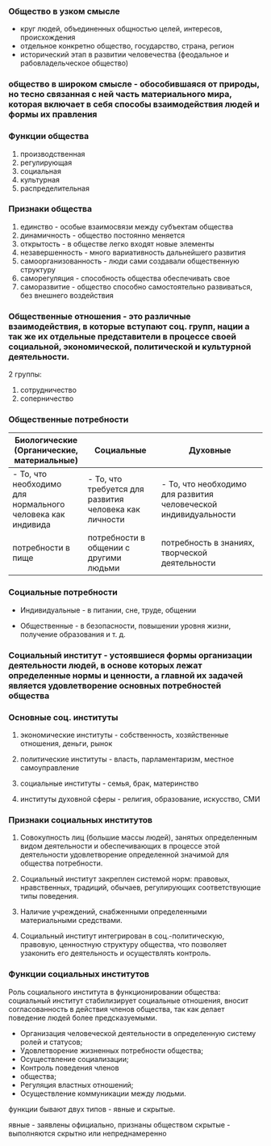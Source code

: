 
### Общество в узком смысле 
* круг людей, объединенных общностью целей, интересов, происхождения
* отдельное конкретно общество, государство, страна, регион
* исторический этап в развитии человечества (феодальное и рабовладельческое общество)

### общество в широком смысле - обособившаяся от природы, но тесно связанная с ней часть материального мира, которая включает в себя способы взаимодействия людей и формы их правления


### Функции общества
1. производственная
2. регулирующая
3. социальная
4. культурная
5. распределительная
### Признаки общества
1. единство - особые взаимосвязи между субъектам общества
2. динамичность - общество постоянно меняется
3. открытость - в обществе легко входят новые элементы
4. незавершенность - много вариативность дальнейшего развития
5. самоорганизованность - люди сами создавали общественную структуру
6. саморегуляция - способность общества обеспечивать свое
7. саморазвитие - общество способно самостоятельно развиваться, без внешнего воздействия


### Общественные отношения - это различные взаимодействия, в которые вступают соц. групп, нации а так же их отдельные представители в процессе своей социальной, экономической, политической и культурной деятельности.

2 группы:
1. сотрудничество
2. соперничество



### Общественные потребности 


| Биологические<br>(Органические, <br>материальные)                 | Социальные                                                | Духовные                                                        |
| ----------------------------------------------------------------- | --------------------------------------------------------- | --------------------------------------------------------------- |
| - То, что необходимо<br>для нормального <br>человека как индивида | - То, что требуется для развития<br>человека как личности | - То, что необходимо для развития человеческой индивидуальности |
| потребности в пище                                                | потребности в общении с другими людьми                    | потребность в знаниях, творческой деятельности                  |



### Социальные потребности 

* Индивидуальные - в питании, сне, труде, общении

* Общественные - в безопасности, повышении уровня жизни, получение образования и т. д.


### Социальный институт - устоявшиеся формы организации деятельности людей, в основе которых лежат определенные нормы и ценности, а главной их задачей является удовлетворение основных потребностей общества

### Основные соц. институты

1) экономические институты - собственность, хозяйственные отношения, деньги, рынок

2) политические институты - власть, парламентаризм, местное самоуправление

3) социальные институты - семья, брак, материнство

4) институты духовной сферы - религия, образование, искусство, СМИ


### Признаки социальных институтов 

1. Совокупность лиц (большие массы людей), занятых определенным видом деятельности и обеспечивающих в процессе этой деятельности удовлетворение определенной значимой для общества потребности.

2. Социальный институт закреплен системой норм: правовых, нравственных, традиций, обычаев, регулирующих соответствующие типы поведения.

3. Наличие учреждений, снабженными определенными материальными средствами.

4. Социальный институт интегрирован в соц.-политическую, правовую, ценностную структуру общества, что позволяет узаконить его деятельность и осуществлять контроль.

### Функции социальных институтов

Роль социального института в функционировании общества: социальный институт стабилизирует социальные отношения, вносит согласованность в действия членов общества, так как делает поведение людей более предсказуемыми.
* Организация человеческой деятельности в определенную систему ролей и статусов;
* Удовлетворение жизненных потребности общества;
* Осуществление социализации;
* Контроль поведения членов 
* общества;
* Регуляция властных отношений;
* Осуществление коммуникации 
между людьми.

функции бывают двух типов - явные и скрытые.

явные - заявлены официально, признаны обществом
скрытые - выполняются скрытно или непреднамеренно

